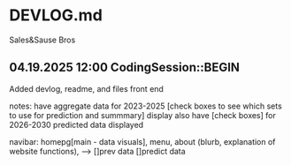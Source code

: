 # DEVLOG.md

Sales&Sause Bros

## 04.19.2025 12:00 CodingSession::BEGIN

Added devlog, readme, and files
front end


notes: 
have aggregate data for 2023-2025 [check boxes to see which sets to use for prediction and summmary] display
also have [check boxes] for 2026-2030 predicted data displayed

navibar: homepg[main - data visuals],        menu,      about (blurb, explanation of website functions), 
          \--> []prev data []predict data


